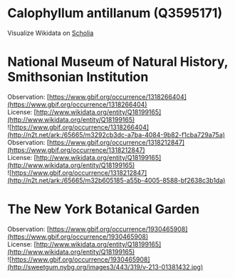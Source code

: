 
Calophyllum antillanum (Q3595171)
=================================
  
Visualize Wikidata on [Scholia](https://scholia.toolforge.org/taxon/Q3595171)
# National Museum of Natural History, Smithsonian Institution
  
Observation: [https://www.gbif.org/occurrence/1318266404](https://www.gbif.org/occurrence/1318266404)  
License: [http://www.wikidata.org/entity/Q18199165](http://www.wikidata.org/entity/Q18199165)  
![https://www.gbif.org/occurrence/1318266404](http://n2t.net/ark:/65665/m3292cb3dc-a7ba-4084-9b82-f1cba729a75a)  
Observation: [https://www.gbif.org/occurrence/1318212847](https://www.gbif.org/occurrence/1318212847)  
License: [http://www.wikidata.org/entity/Q18199165](http://www.wikidata.org/entity/Q18199165)  
![https://www.gbif.org/occurrence/1318212847](http://n2t.net/ark:/65665/m32b605185-a55b-4005-8588-bf2638c3b1da)
# The New York Botanical Garden
  
Observation: [https://www.gbif.org/occurrence/1930465908](https://www.gbif.org/occurrence/1930465908)  
License: [http://www.wikidata.org/entity/Q18199165](http://www.wikidata.org/entity/Q18199165)  
![https://www.gbif.org/occurrence/1930465908](http://sweetgum.nybg.org/images3/443/319/v-213-01381432.jpg)
